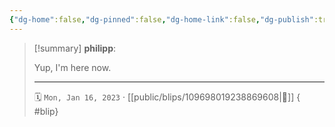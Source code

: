 ```yaml
---
{"dg-home":false,"dg-pinned":false,"dg-home-link":false,"dg-publish":true,"type":"blip","disabled rules":["yaml-title","yaml-title-alias","file-name-heading"],"title":"philipp on mastodon @ 2023-01-16","created-date":"2023-01-16T08:48:56","id":109698019238869600,"updated-date":"2025-05-02T08:50:43","dg-path":"blips/109698019238869608.md","permalink":"/blips/109698019238869608/","dgPassFrontmatter":true}
---
```


> [!summary] **philipp**:
>
> Yup, I'm here now.
> - - -
>
> 🗓️ `Mon, Jan 16, 2023` · [[public/blips/109698019238869608\|🔗]]
{ #blip}

